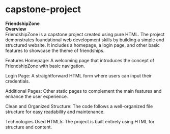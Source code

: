# capstone-project
<b>FriendshipZone</b><br>
<b>Overview</b><br>
FriendshipZone is a capstone project created using pure HTML. The project demonstrates foundational web development skills by building a simple and structured website. It includes a homepage, a login page, and other basic features to showcase the theme of friendships.

Features
Homepage:
A welcoming page that introduces the concept of FriendshipZone with basic navigation.

Login Page:
A straightforward HTML form where users can input their credentials.

Additional Pages:
Other static pages to complement the main features and enhance the user experience.

Clean and Organized Structure:
The code follows a well-organized file structure for easy readability and maintenance.

Technologies Used
HTML5: The project is built entirely using HTML for structure and content.
